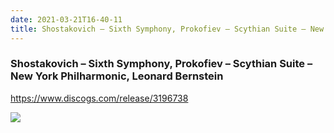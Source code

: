 ```yaml
---
date: 2021-03-21T16-40-11
title: Shostakovich – Sixth Symphony, Prokofiev – Scythian Suite – New York Philharmonic, Leonard Bernstein
---
```

### Shostakovich – Sixth Symphony, Prokofiev – Scythian Suite – New York Philharmonic, Leonard Bernstein
https://www.discogs.com/release/3196738

![](dayone-moment://98EE91AF0A7D445A8841649277702F12)
